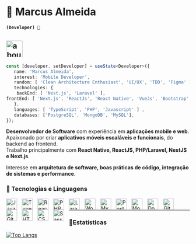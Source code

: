 # 👋 Marcus Almeida

**`(Developer) 🚀`**

## <img width="45" alt="about" src="https://cdn.jsdelivr.net/gh/devicons/devicon/icons/npm/npm-original-wordmark.svg"> 


```TypeScript
const [developer, setDeveloper] = useState<Developer>({
   name: 'Marcus Almeida',
   interest: 'Mobile Developer',
   random: [ 'Clean Architecture Enthusiast', 'UI/UX', 'TDD', 'Figma' ],   
   technologies: {
	backEnd: [ 'Nest.js', 'Laravel' ],
frontEnd: [ 'Next.js', 'ReactJs', 'React Native', 'VueJs', 'Bootstrap', 'Tailwind CSS' ],
   },
   languages: [ 'TypeScript', 'PHP', 'Javascript' ] ,
   databases: ['PostgreSQL', 'MongoDB', 'MySQL'],
});
```

 **Desenvolvedor de Software** com experiência em **aplicações mobile e web**.  
 Apaixonado por criar **aplicativos móveis escaláveis e funcionais**, do backend ao frontend.  
 Trabalho principalmente com **React Native, ReactJS, PHP/Laravel, NestJS e Next.js**.  

Interesse em **arquitetura de software, boas práticas de código, integração de sistemas e performance**.  



### 🧰 Tecnologias e Linguagens

<img align="left" alt="JavaScript" width="30px" style="padding-right:10px;" src="https://cdn.jsdelivr.net/gh/devicons/devicon/icons/javascript/javascript-plain.svg"/>
<img align="left" alt="TypeScript" width="30px" style="padding-right:10px;" src="https://cdn.jsdelivr.net/gh/devicons/devicon/icons/typescript/typescript-plain.svg"/>
<img align="left" alt="React" width="30px" style="padding-right:10px;" src="https://cdn.jsdelivr.net/gh/devicons/devicon/icons/react/react-original.svg"/>
<img align="left" alt="PHP" width="30px" style="padding-right:10px;" src="https://cdn.jsdelivr.net/gh/devicons/devicon/icons/php/php-original.svg"/>
          
<img align="left" alt="Laravel" width="30px" style="padding-right:10px;" src="https://cdn.jsdelivr.net/gh/devicons/devicon/icons/laravel/laravel-line.svg"/>
<img align="left" alt="WordPress" width="30px" style="padding-right:10px;" src="https://cdn.jsdelivr.net/gh/devicons/devicon/icons/wordpress/wordpress-original.svg"/>
<img align="left" alt="MySQL" width="30px" style="padding-right:10px;" src="https://cdn.jsdelivr.net/gh/devicons/devicon/icons/mysql/mysql-original.svg"/>
<img align="left" alt="PostgreSQL" width="30px" style="padding-right:10px;" src="https://cdn.jsdelivr.net/gh/devicons/devicon/icons/postgresql/postgresql-original.svg"/>
<img align="left" alt="MongoDB" width="30px" style="padding-right:10px;" src="https://cdn.jsdelivr.net/gh/devicons/devicon/icons/mongodb/mongodb-original.svg"/>
<img align="left" alt="Docker" width="30px" style="padding-right:10px;" src="https://cdn.jsdelivr.net/gh/devicons/devicon/icons/docker/docker-original.svg"/>
<img align="left" alt="Git" width="30px" style="padding-right:10px;" src="https://cdn.jsdelivr.net/gh/devicons/devicon/icons/git/git-original.svg"/>
<img align="left" alt="GitHub" width="30px" style="padding-right:10px;" src="https://cdn.jsdelivr.net/gh/devicons/devicon/icons/github/github-original.svg"/>
<img align="left" alt="HTML5" width="30px" style="padding-right:10px;" src="https://cdn.jsdelivr.net/gh/devicons/devicon/icons/html5/html5-plain.svg"/>
<img align="left" alt="CSS3" width="30px" style="padding-right:10px;" src="https://cdn.jsdelivr.net/gh/devicons/devicon/icons/css3/css3-plain.svg"/>
<img align="left" alt="Sass" width="30px" style="padding-right:10px;" src="https://cdn.jsdelivr.net/gh/devicons/devicon/icons/sass/sass-original.svg"/>
<br />

---

### 📍Estatísticas 

[![Top Langs](https://github-readme-stats.vercel.app/api/top-langs/?username=marcusrrall&theme=tokyonight&custom_title=Tecnologias)](https://github.com/marcusrrall/github-readme-stats)

